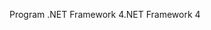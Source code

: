 <span data-ttu-id="4b774-101">Program .NET Framework 4</span><span class="sxs-lookup"><span data-stu-id="4b774-101">.NET Framework 4</span></span>